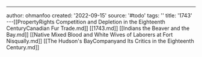 ---
author: ohmanfoo
created: '2022-09-15'
source: '#todo'
tags: ''
title: '1743'
---[[PropertyRights Competition and Depletion in the Eighteenth CenturyCanadian Fur Trade.md]]
[[1743.md]]
[[Indians the Beaver and the Bay.md]]
[[Native Mixed Blood and White Wives of Laborers at Fort Nisqually.md]]
[[The Hudson's BayCompanyand Its Critics in the Eighteenth Century.md]]
